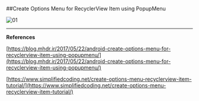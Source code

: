 ##Create Options Menu for RecyclerView Item using PopupMenu

![01](https://raw.githubusercontent.com/mhdr/AndroidSamples/master/088/images/01.gif  "01")

***

**References**

[https://blog.mhdr.ir/2017/05/22/android-create-options-menu-for-recyclerview-item-using-popupmenu/](https://blog.mhdr.ir/2017/05/22/android-create-options-menu-for-recyclerview-item-using-popupmenu/) 

[https://www.simplifiedcoding.net/create-options-menu-recyclerview-item-tutorial/](https://www.simplifiedcoding.net/create-options-menu-recyclerview-item-tutorial/) 

